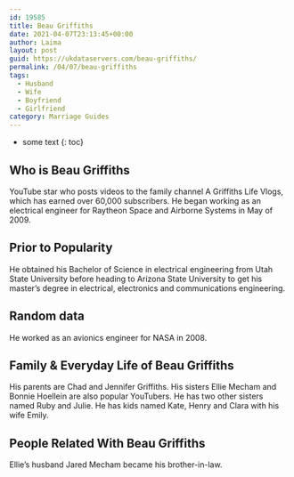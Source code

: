 ```yaml
---
id: 19585
title: Beau Griffiths
date: 2021-04-07T23:13:45+00:00
author: Laima
layout: post
guid: https://ukdataservers.com/beau-griffiths/
permalink: /04/07/beau-griffiths
tags:
  - Husband
  - Wife
  - Boyfriend
  - Girlfriend
category: Marriage Guides
---
```


* some text
{: toc}


## Who is Beau Griffiths
                  
                  
                  
YouTube star who posts videos to the family channel A Griffiths Life Vlogs, which has earned over 60,000 subscribers. He began working as an electrical engineer for Raytheon Space and Airborne Systems in May of 2009.
                  
              
            
              
            
                
                
                
## Prior to Popularity
                  
                  
                  
He obtained his Bachelor of Science in electrical engineering from Utah State University before heading to Arizona State University to get his master&#8217;s degree in electrical, electronics and communications engineering.
                  
              
            
              
            
                
                
                
## Random data
                  
                  
                  
He worked as an avionics engineer for NASA in 2008.
                  
              
            
              
            
                
                
                
## Family & Everyday Life of Beau Griffiths
                  
                  
                  
His parents are Chad and Jennifer Griffiths. His sisters Ellie Mecham and Bonnie Hoellein are also popular YouTubers. He has two other sisters named Ruby and Julie. He has kids named Kate, Henry and Clara with his wife Emily. 
                  
              
            
              
            
                
                
                
## People Related With Beau Griffiths
                  
                  
                  
Ellie&#8217;s husband Jared Mecham became his brother-in-law.
                  
              
            
              
            
                
              
            
              
              
            
            
              
            
          
          
          